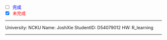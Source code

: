 - [ ] <font style="color:blue">完成</font>
- [x] <font style="color:red">未完成</font>

---
University: NCKU
Name: JoshXie
StudentID: D54079012
HW: R_learning

---
